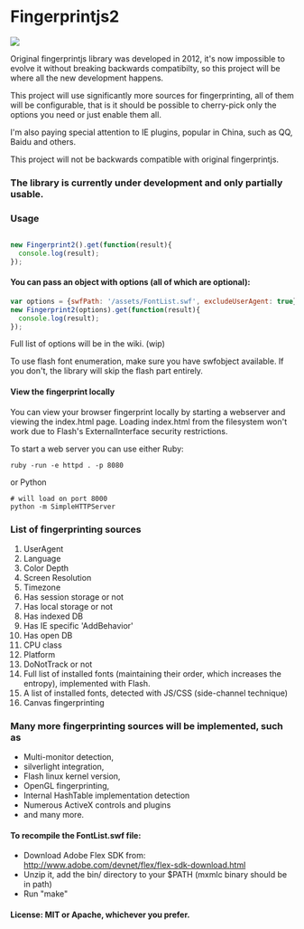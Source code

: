 <p align="center">
  <h1>Fingerprintjs2</h1>
  <a href="https://gitter.im/Valve/fingerprintjs2"><img src="https://badges.gitter.im/Valve/fingerprintjs2.png"/></a>
</p>

Original fingerprintjs library was developed in 2012, it's now impossible to evolve it
without breaking backwards compatibilty, so this project will be where
all the new development happens.

This project will use significantly more sources for fingerprinting, all
of them will be configurable, that is it should be possible to
cherry-pick only the options you need or just enable them all.

I'm also paying special attention to IE plugins, popular in China, such
as QQ, Baidu and others.

This project will not be backwards compatible with original
fingerprintjs.


### The library is currently under development and only partially usable.

### Usage

```javascript

new Fingerprint2().get(function(result){
  console.log(result);
});
```

#### You can pass an object with options (all of which are optional):

```javascript
var options = {swfPath: '/assets/FontList.swf', excludeUserAgent: true};
new Fingerprint2(options).get(function(result){
  console.log(result);
});
```

Full list of options will be in the wiki. (wip)

To use flash font enumeration, make sure you have swfobject available.
If you don't, the library will skip the flash part entirely.


#### View the fingerprint locally

You can view your browser fingerprint locally by starting a webserver and viewing the index.html page.
Loading index.html from the filesystem won't work due to Flash's ExternalInterface security restrictions.

To start a web server you can use either Ruby:

```
ruby -run -e httpd . -p 8080
```
or Python 

```
# will load on port 8000
python -m SimpleHTTPServer
```

### List of fingerprinting sources

1. UserAgent
2. Language
3. Color Depth
4. Screen Resolution
5. Timezone
6. Has session storage or not
7. Has local storage or not
8. Has indexed DB
9. Has IE specific 'AddBehavior'
10. Has open DB
11. CPU class
12. Platform
13. DoNotTrack or not
14. Full list of installed fonts (maintaining their order, which increases the entropy), implemented with Flash.
15. A list of installed fonts, detected with JS/CSS (side-channel technique)
15. Canvas fingerprinting


### Many more fingerprinting sources will be implemented, such as

* Multi-monitor detection, 
* silverlight integration, 
* Flash linux kernel version,
* OpenGL fingerprinting,
* Internal HashTable implementation detection
* Numerous ActiveX controls and plugins
* and many more.


#### To recompile the FontList.swf file:

* Download Adobe Flex SDK from:  http://www.adobe.com/devnet/flex/flex-sdk-download.html
* Unzip it, add the bin/ directory to your $PATH  (mxmlc binary should be in path)
* Run "make"

#### License: MIT or Apache, whichever you prefer.
